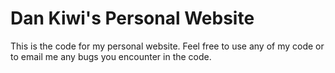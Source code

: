 # Dan Kiwi's Personal Website

This is the code for my personal website. Feel free to use any of my code or to email me any bugs you encounter in the code.
